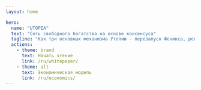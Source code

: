 ```yaml
---
layout: home

hero:
  name: "UTOPIA"
  text: "Сеть свободного богатства на основе консенсуса"
  tagline: "Как три основных механизма Утопии - перезапуск Феникса, региональный консенсус и узлы процветания - создают устойчивый цикл ценности? Этот революционный документ откроет вам ответ и глубоко повлияет на ваше понятие богатства."
  actions:
    - theme: brand
      text: Начать чтение
      link: /ru/whitepaper/
    - theme: alt
      text: Экономическая модель
      link: /ru/economics/
---
```


<ParticlesBackground />